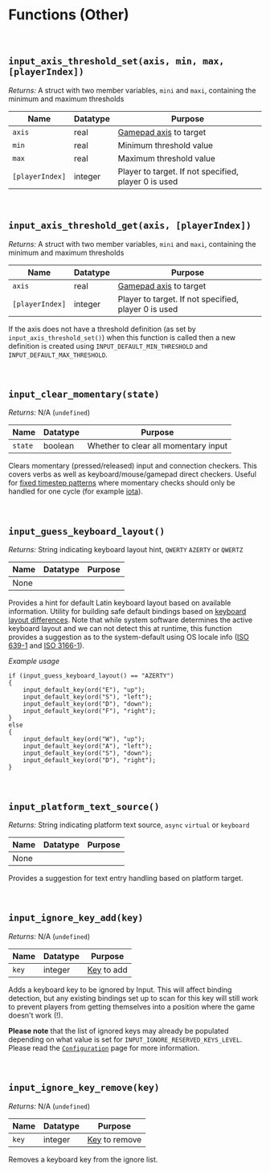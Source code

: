 # Functions (Other)

&nbsp;

## `input_axis_threshold_set(axis, min, max, [playerIndex])`

*Returns:* A struct with two member variables, `mini` and `maxi`, containing the minimum and maximum thresholds

|Name           |Datatype|Purpose                                             |
|---------------|--------|----------------------------------------------------|
|`axis`         |real    |[Gamepad axis](https://docs2.yoyogames.com/source/_build/3_scripting/4_gml_reference/controls/gamepad%20input/index.html) to target|
|`min`          |real    |Minimum threshold value                             |
|`max`          |real    |Maximum threshold value                             |
|`[playerIndex]`|integer |Player to target. If not specified, player 0 is used|

&nbsp;

## `input_axis_threshold_get(axis, [playerIndex])`

*Returns:* A struct with two member variables, `mini` and `maxi`, containing the minimum and maximum thresholds

|Name           |Datatype|Purpose                                             |
|---------------|--------|----------------------------------------------------|
|`axis`         |real    |[Gamepad axis](https://docs2.yoyogames.com/source/_build/3_scripting/4_gml_reference/controls/gamepad%20input/index.html) to target|
|`[playerIndex]`|integer |Player to target. If not specified, player 0 is used|

If the axis does not have a threshold definition (as set by `input_axis_threshold_set()`) when this function is called then a new definition is created using `INPUT_DEFAULT_MIN_THRESHOLD` and `INPUT_DEFAULT_MAX_THRESHOLD`.

&nbsp;

## `input_clear_momentary(state)`

*Returns:* N/A (`undefined`)

|Name   |Datatype|Purpose       |
|-------|--------|--------------|
|`state`|boolean |Whether to clear all momentary input|

Clears momentary (pressed/released) input and connection checkers. This covers verbs as well as keyboard/mouse/gamepad direct checkers. Useful for [fixed timestep patterns](https://gafferongames.com/post/fix_your_timestep/) where momentary checks should only be handled for one cycle (for example [iota](https://github.com/JujuAdams/iota)).

&nbsp;

## `input_guess_keyboard_layout()`

*Returns:* String indicating keyboard layout hint, `QWERTY` `AZERTY` or `QWERTZ`

|Name           |Datatype                                                             |Purpose                                                                         |
|---------------|---------------------------------------------------------------------|--------------------------------------------------------------------------------|
|None         | |

Provides a hint for default Latin keyboard layout based on available information. Utility for building safe default bindings based on [keyboard layout differences](https://www.typingpal.com/en/news/what-is-the-difference-between-QWERTY-QWERTZ-and-AZERTY-keyboards). Note that while system software determines the active keyboard layout and we can not detect this at runtime, this function provides a suggestion as to the system-default using OS locale info ([ISO 639-1](https://en.wikipedia.org/wiki/ISO_639-1) and [ISO 3166-1](https://en.wikipedia.org/wiki/ISO_3166-1)).

_Example usage_
```
if (input_guess_keyboard_layout() == "AZERTY")
{
    input_default_key(ord("E"), "up");
    input_default_key(ord("S"), "left");
    input_default_key(ord("D"), "down");
    input_default_key(ord("F"), "right");
}
else
{
    input_default_key(ord("W"), "up");
    input_default_key(ord("A"), "left");
    input_default_key(ord("S"), "down");
    input_default_key(ord("D"), "right");
}
```

&nbsp;

## `input_platform_text_source()`

*Returns:* String indicating platform text source, `async` `virtual` or `keyboard`

|Name|Datatype|Purpose|
|----|--------|-------|
|None|        |       |

Provides a suggestion for text entry handling based on platform target.

&nbsp;

## `input_ignore_key_add(key)`

*Returns:* N/A (`undefined`)

|Name |Datatype|Purpose                                                                                                                 |
|-----|--------|------------------------------------------------------------------------------------------------------------------------|
|`key`|integer |[Key](https://docs2.yoyogames.com/source/_build/3_scripting/4_gml_reference/controls/keyboard%20input/index.html) to add|

Adds a keyboard key to be ignored by Input. This will affect binding detection, but any existing bindings set up to scan for this key will still work to prevent players from getting themselves into a position where the game doesn't work (!).

**Please note** that the list of ignored keys may already be populated depending on what value is set for `INPUT_IGNORE_RESERVED_KEYS_LEVEL`. Please read the [`Configuration`](Configuration) page for more information.

&nbsp;

## `input_ignore_key_remove(key)`

*Returns:* N/A (`undefined`)

|Name |Datatype|Purpose                                                                                                                    |
|-----|--------|---------------------------------------------------------------------------------------------------------------------------|
|`key`|integer |[Key](https://docs2.yoyogames.com/source/_build/3_scripting/4_gml_reference/controls/keyboard%20input/index.html) to remove|

Removes a keyboard key from the ignore list.